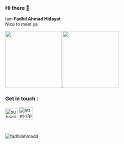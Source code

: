 ### Hi there 👋

Iam **Fadhil Ahmad Hidayat** <br>
Nice to meet ya

<p align="left">
<a href="https://github.com/fadhilahmadd">
  <img height="180em" src="https://github-readme-stats-eight-theta.vercel.app/api?username=fadhilahmadd&show_icons=true&theme=blue-green&include_all_commits=true&count_private=true"/>
  <img height="180em" src="https://github-readme-stats.vercel.app/api/top-langs/?username=anuraghazra&layout=donut-vertical&langs_count=8&theme=blue-green"/>
  
</a>
</p>

<h3 align="left">Get in touch :</h3>
<p align="left">
<a href="https://linkedin.com/in/fadhil-ahmad-604623139" target="blank"><img align="center" src="https://raw.githubusercontent.com/rahuldkjain/github-profile-readme-generator/master/src/images/icons/Social/linked-in-alt.svg" alt="subastiansk" height="30" width="40" /></a>
<a href="https://portofolio-fadhilahmad.netlify.app/" target="blank"><img align="center" src="https://img.icons8.com/?size=512&id=63807&format=png" alt="https://portofolio-fadhilahmad.netlify.app/" height="40" width="45" /></a>
</p>

<br>

<p><img align="center" src="https://github-readme-streak-stats.herokuapp.com/?user=fadhilahmadd&" alt="fadhilahmadd" /></p>
